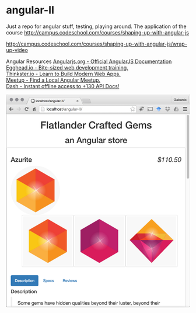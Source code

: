 # angular-II
Just a repo for angular stuff, testing, playing around.
The application of the course http://campus.codeschool.com/courses/shaping-up-with-angular-js

http://campus.codeschool.com/courses/shaping-up-with-angular-js/wrap-up-video

Angular Resources
[Angularjs.org - Official AngularJS Documentation](https://docs.angularjs.org/api)<br/>
[Egghead.io - Bite-sized web development training.](https://egghead.io)<br/>
[Thinkster.io - Learn to Build Modern Web Apps.](https://thinkster.io)<br/>
[Meetup - Find a Local Angular Meetup.](http://www.meetup.com)<br/>
[Dash - Instant offline access to +130 API Docs!](https://kapeli.com/dash)

<img src="Screenshot 2016-04-25 18.26.04.png" alt=""/>
